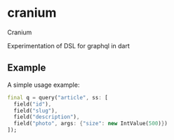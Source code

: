 # cranium

Cranium

Experimentation of DSL for graphql in dart


## Example

A simple usage example:

```dart
final q = query("article", ss: [
  field("id"),
  field("slug"),
  field("description"),
  field("photo", args: {"size": new IntValue(500)})
]);
```

